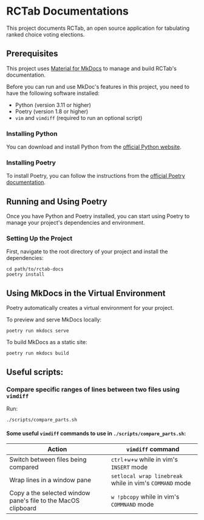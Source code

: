 # RCTab Documentations

This project documents RCTab, an open source application for tabulating ranked choice voting elections.

## Prerequisites

This project uses [Material for MkDocs](https://squidfunk.github.io/mkdocs-material/) to manage and build RCTab's
documentation.

Before you can run and use MkDoc's features in this project, you need to have the following software installed:

- Python (version 3.11 or higher)
- Poetry (version 1.8 or higher)
- `vim` and `vimdiff` (required to run an optional script)

### Installing Python

You can download and install Python from the [official Python website](https://www.python.org/downloads/).

### Installing Poetry

To install Poetry, you can follow the instructions from the
[official Poetry documentation](https://python-poetry.org/docs/#installation).

## Running and Using Poetry

Once you have Python and Poetry installed, you can start using Poetry to manage your project's dependencies and
environment.

### Setting Up the Project

First, navigate to the root directory of your project and install the dependencies:
```shell
cd path/to/rctab-docs
poetry install
```

## Using MkDocs in the Virtual Environment

Poetry automatically creates a virtual environment for your project.

To preview and serve MkDocs locally:
```shell
poetry run mkdocs serve
```

To build MkDocs as a static site:
```shell
poetry run mkdocs build
```

## Useful scripts:

### Compare specific ranges of lines between two files using `vimdiff`

Run:
```shell
./scripts/compare_parts.sh
```
#### Some useful `vimdiff` commands to use in `./scripts/compare_parts.sh`:

| Action                                                        | `vimdiff` command                                       |
|---------------------------------------------------------------|---------------------------------------------------------|
| Switch between files being compared                           | `ctrl`+`w`+`w` while in vim's `INSERT` mode             |
| Wrap lines in a window pane                                   | `setlocal wrap linebreak` while in vim's `COMMAND` mode |
| Copy a the selected window pane's file to the MacOS clipboard | `w !pbcopy` while in vim's `COMMNAND` mode              |

